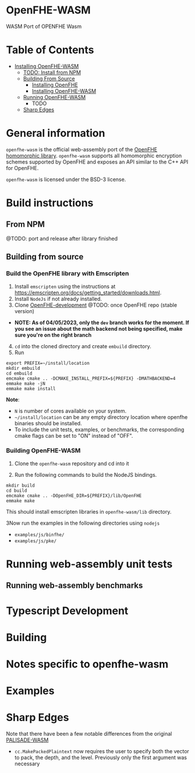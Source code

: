 

# OpenFHE-WASM

WASM Port of OPENFHE Wasm

# Table of Contents
- [Installing OpenFHE-WASM](#build-instructions)
  - [TODO: Install from NPM](#from-npm)
  - [Building From Source](#building-from-source)
    - [Installing OpenFHE](#build-the-openfhe-library-with-emscripten)
    - [Installing OpenFHE-WASM](#building-openfhe-wasm)
  - [Running OpenFHE-WASM](#running-web-assembly-unit-tests) 
    - TODO
  - [Sharp Edges](#sharp-edges)

# General information

`openfhe-wasm` is the official web-assembly port of
the [OpenFHE homomorphic library](https://www.openfhe.org/). `openfhe-wasm` supports all homomorphic encryption
schemes supported by OpenFHE and exposes an API similar to the C++ API for OpenFHE.

`openfhe-wasm` is licensed under the BSD-3 license.

# Build instructions

## From NPM

@TODO: port and release after library finished

## Building from source

### Build the OpenFHE library with Emscripten

1. Install `emscripten` using the instructions at https://emscripten.org/docs/getting_started/downloads.html.
2. Install `NodeJs` if not already installed.
3. Clone [OpenFHE-development](https://github.com/openfheorg/openfhe-development) @TODO: once OpenFHE repo (stable version)

- **NOTE: As of 04/05/2023, only the `dev` branch works for the moment. If you see an issue about the math backend not being specified, make sure you're on the right branch**

4. `cd` into the cloned directory and create `embuild` directory.
5. Run

```
export PREFIX=~/install/location
mkdir embuild
cd embuild
emcmake cmake .. -DCMAKE_INSTALL_PREFIX=${PREFIX} -DMATHBACKEND=4
emmake make -jN
emmake make install
```

**Note**: 
- `N` is number of cores available on your system.
- `~/install/location` can be any empty directory location where openfhe binaries should be installed. 
- To include the unit tests, examples, or benchmarks, the corresponding cmake flags can be set to "ON" instead of "OFF".

### Building OpenFHE-WASM

1. Clone the `openfhe-wasm` repository and cd into it

2. Run the following commands to build the NodeJS bindings.

```
mkdir build
cd build
emcmake cmake .. -DOpenFHE_DIR=${PREFIX}/lib/OpenFHE
emmake make
```

This should install emscripten libraries in `openfhe-wasm/lib` directory.

3Now run the examples in the following directories using `nodejs`

* `examples/js/binfhe/`
* `examples/js/pke/`

# Running web-assembly unit tests

## Running web-assembly benchmarks

# Typescript Development

# Building

# Notes specific to openfhe-wasm

# Examples

# Sharp Edges 

Note that there have been a few notable differences from the original [PALISADE-WASM](https://gitlab.com/palisade/palisade-wasm/)

- `cc.MakePackedPlaintext` now requires the user to specify both the vector to pack, the depth, and the level. Previously only the first argument was necessary